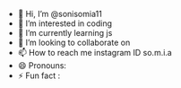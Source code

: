 - 👋 Hi, I’m @sonisomia11
- 👀 I’m interested in coding 
- 🌱 I’m currently learning js
- 💞️ I’m looking to collaborate on 
- 📫 How to reach me instagram ID so.m.i.a
- 😄 Pronouns: 
- ⚡ Fun fact :

<!---
sonisomia11/sonisomia11 is a ✨ special ✨ repository because its `README.md` (this file) appears on your GitHub profile.
You can click the Preview link to take a look at your changes.
--->
